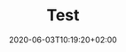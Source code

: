 ---
title: "Test"
date: 2020-06-03T10:19:20+02:00
draft: true
description: "this page is just a sample one because why tf not"
---